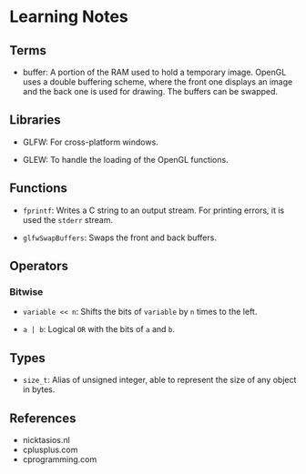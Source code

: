 #  Learning Notes


## Terms

- buffer:
    A portion of the RAM used to hold a temporary image. OpenGL uses a double buffering scheme, where the front one displays an image and the back one is used for drawing. The buffers can be swapped.


## Libraries

- GLFW:
    For cross-platform windows.
    
- GLEW:
    To handle the loading of the OpenGL functions.



## Functions

- `fprintf`:
    Writes a C string to an output stream. For printing errors, it is used the `stderr` stream.
    
- `glfwSwapBuffers`:
    Swaps the front and back buffers.
    
    
## Operators

### Bitwise
- `variable << n`:
    Shifts the bits of `variable` by `n` times to the left.
    
- `a | b`:
    Logical  `OR` with the bits of `a` and `b`.
    
    
## Types

- `size_t`:
    Alias of unsigned integer, able to represent the size of any object in bytes.
    
    
## References
- nicktasios.nl
- cplusplus.com
- cprogramming.com
